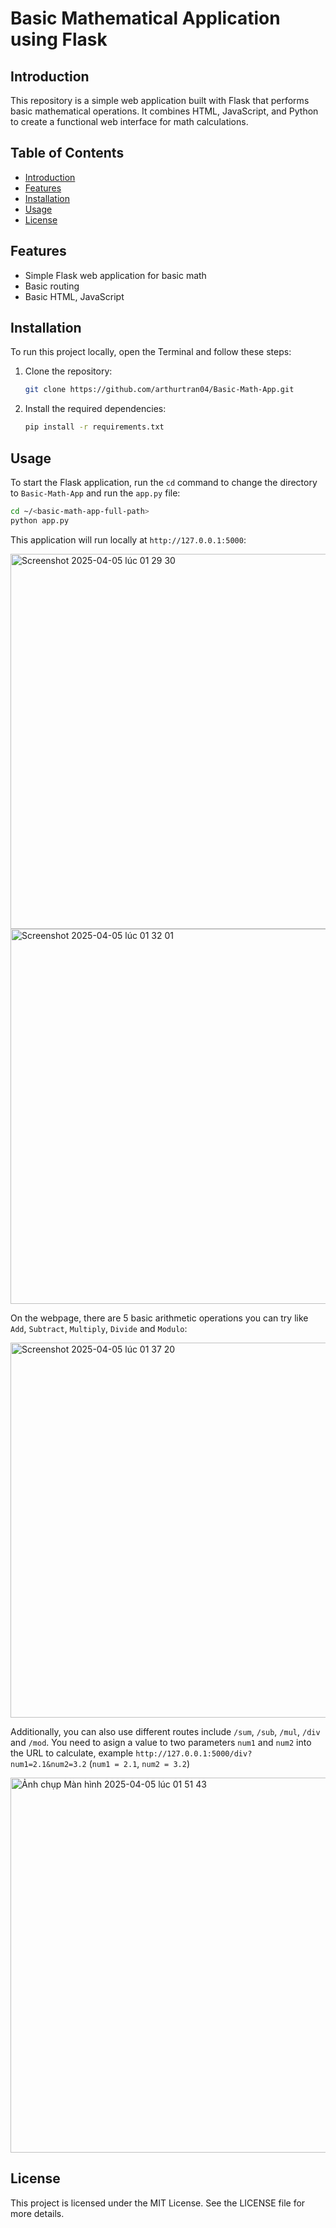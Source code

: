 # Basic Mathematical Application using Flask

## Introduction

This repository is a simple web application built with Flask that performs basic mathematical operations. It combines HTML, JavaScript, and Python to create a functional web interface for math calculations.

## Table of Contents

- [Introduction](#introduction)
- [Features](#features)
- [Installation](#installation)
- [Usage](#usage)
- [License](#license)

## Features

- Simple Flask web application for basic math
- Basic routing
- Basic HTML, JavaScript

## Installation

To run this project locally, open the Terminal and follow these steps:

1. Clone the repository:

    ```bash
    git clone https://github.com/arthurtran04/Basic-Math-App.git
    ```

5. Install the required dependencies:

    ```bash
    pip install -r requirements.txt
    ```

## Usage

To start the Flask application, run the `cd` command to change the directory to `Basic-Math-App` and run the `app.py` file:

   ```bash
   cd ~/<basic-math-app-full-path>
   python app.py
   ```
This application will run locally at `http://127.0.0.1:5000`:

<img width="600rem" alt="Screenshot 2025-04-05 lúc 01 29 30" src="https://github.com/user-attachments/assets/d33cc90b-1999-4905-aac3-690455e6a28c" />

<img width="600rem" alt="Screenshot 2025-04-05 lúc 01 32 01" src="https://github.com/user-attachments/assets/2b614832-3549-4e72-8c93-5468c182121f" />

On the webpage, there are 5 basic arithmetic operations you can try like `Add`, `Subtract`, `Multiply`, `Divide` and `Modulo`:

<img width="600rem" alt="Screenshot 2025-04-05 lúc 01 37 20" src="https://github.com/user-attachments/assets/2e95ab54-9dbb-494e-b25d-2f1dda7f5ec8" />

Additionally, you can also use different routes include `/sum`, `/sub`, `/mul`, `/div` and `/mod`.
You need to asign a value to two parameters `num1` and `num2` into the URL to calculate, example `http://127.0.0.1:5000/div?num1=2.1&num2=3.2` (`num1 = 2.1`, `num2 = 3.2`)

<img width="600rem" alt="Ảnh chụp Màn hình 2025-04-05 lúc 01 51 43" src="https://github.com/user-attachments/assets/d2b03b25-ca64-460e-bea3-c01e4dc6140b" />

## License

This project is licensed under the MIT License. See the LICENSE file for more details.
